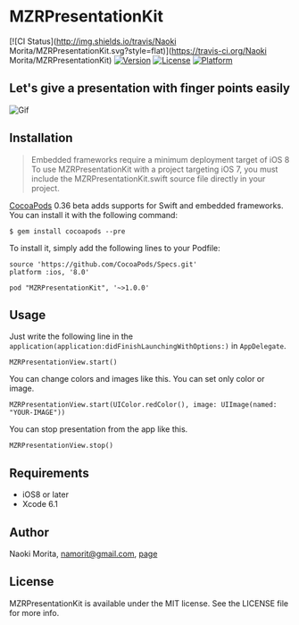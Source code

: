 # MZRPresentationKit

[![CI Status](http://img.shields.io/travis/Naoki Morita/MZRPresentationKit.svg?style=flat)](https://travis-ci.org/Naoki Morita/MZRPresentationKit)
[![Version](https://img.shields.io/cocoapods/v/MZRPresentationKit.svg?style=flat)](http://cocoadocs.org/docsets/MZRPresentationKit)
[![License](https://img.shields.io/cocoapods/l/MZRPresentationKit.svg?style=flat)](http://cocoadocs.org/docsets/MZRPresentationKit)
[![Platform](https://img.shields.io/cocoapods/p/MZRPresentationKit.svg?style=flat)](http://cocoadocs.org/docsets/MZRPresentationKit)

## Let's give a presentation with finger points easily

![Gif](https://github.com/morizotter/MZRPresentationKit/blob/master/presentation.gif)

## Installation

> Embedded frameworks require a minimum deployment target of iOS 8
> To use MZRPresentationKit with a project targeting iOS 7, you must include the MZRPresentationKit.swift source file directly in your project.

[CocoaPods](http://cocoapods.org) 0.36 beta adds supports for Swift and embedded frameworks. You can install it with the following command:

```
$ gem install cocoapods --pre
```

To install it, simply add the following lines to your Podfile:

```
source 'https://github.com/CocoaPods/Specs.git'
platform :ios, '8.0'

pod "MZRPresentationKit", '~>1.0.0'
```

## Usage

Just write the following line in the `application(application:didFinishLaunchingWithOptions:)` in `AppDelegate`.

```
MZRPresentationView.start()
```

You can change colors and images like this. You can set only color or image.

```
MZRPresentationView.start(UIColor.redColor(), image: UIImage(named: "YOUR-IMAGE"))
```

You can stop presentation from the app like this.

```
MZRPresentationView.stop()
```

## Requirements

- iOS8 or later
- Xcode 6.1

## Author

Naoki Morita, namorit@gmail.com, [page](http://moritanaoki.org)

## License

MZRPresentationKit is available under the MIT license. See the LICENSE file for more info.

